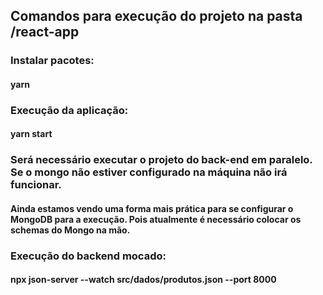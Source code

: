 ## Comandos para execução do projeto na pasta /react-app

### Instalar pacotes:
#### yarn

### Execução da aplicação: 
#### yarn start

### Será necessário executar o projeto do back-end em paralelo. Se o mongo não estiver configurado na máquina não irá funcionar.
#### Ainda estamos vendo uma forma mais prática para se configurar o MongoDB para a execução. Pois atualmente é necessário colocar os schemas do Mongo na mão.

### Execução do backend mocado:
#### npx json-server --watch src/dados/produtos.json --port 8000
